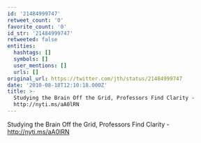 ```yaml
---
id: '21484999747'
retweet_count: '0'
favorite_count: '0'
id_str: '21484999747'
retweeted: false
entities:
  hashtags: []
  symbols: []
  user_mentions: []
  urls: []
original_url: https://twitter.com/jth/status/21484999747
date: '2010-08-18T12:10:18.000Z'
title: >-
  Studying the Brain Off the Grid, Professors Find Clarity -
  http://nyti.ms/aA0lRN
---
```


Studying the Brain Off the Grid, Professors Find Clarity - http://nyti.ms/aA0lRN